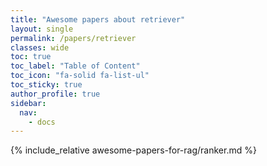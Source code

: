 ```yaml
---
title: "Awesome papers about retriever"
layout: single
permalink: /papers/retriever
classes: wide
toc: true
toc_label: "Table of Content"
toc_icon: "fa-solid fa-list-ul"
toc_sticky: true
author_profile: true
sidebar:
  nav:
    - docs
---
```


{% include_relative awesome-papers-for-rag/ranker.md %}
